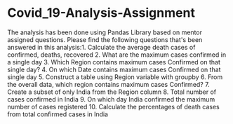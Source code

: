 # Covid_19-Analysis-Assignment
The analysis has been done using Pandas  Library based on mentor assigned questions. Please find the following questions that's been answered in this analysis:1. Calculate the average death cases of confirmed, deaths, recovered 2. What are the maximum cases confirmed in a single day 3. Which Region contains maximum cases Confirmed on that single day? 4. On which Date contains maximum cases Confirmed on that single day 5. Construct a table using Region variable with groupby 6. From the overall data, which region contains maximum cases Confirmed? 7. Create a subset of only India from the Region column 8. Total number of cases confirmed in India 9. On which day India confirmed the maximum number of cases registered 10. Calculate the percentages of death cases from total confirmed cases in India
